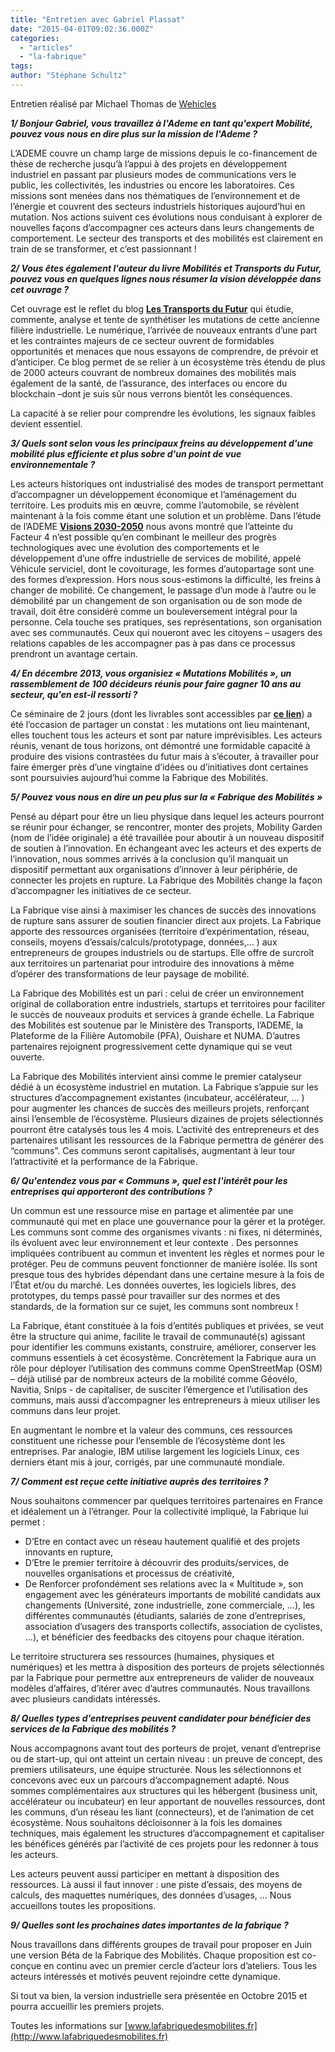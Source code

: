 ```yaml
---
title: "Entretien avec Gabriel Plassat"
date: "2015-04-01T09:02:36.000Z"
categories: 
  - "articles"
  - "la-fabrique"
tags: 
author: "Stéphane Schultz"
---
```


Entretien réalisé par Michael Thomas de [Wehicles](https://wehicles.com/mag)

**_1/ Bonjour Gabriel, vous travaillez à l'Ademe en tant qu'expert Mobilité, pouvez vous nous en dire plus sur la mission de l'Ademe ?_**

L’ADEME couvre un champ large de missions depuis le co-financement de thèse de recherche jusqu’à l’appui à des projets en développement industriel en passant par plusieurs modes de communications vers le public, les collectivités, les industries ou encore les laboratoires. Ces missions sont menées dans nos thématiques de l’environnement et de l’énergie et couvrent des secteurs industriels historiques aujourd’hui en mutation. Nos actions suivent ces évolutions nous conduisant à explorer de nouvelles façons d’accompagner ces acteurs dans leurs changements de comportement. Le secteur des transports et des mobilités est clairement en train de se transformer, et c’est passionnant !

**_2/ Vous êtes également l'auteur du livre Mobilités et Transports du Futur, pouvez vous en quelques lignes nous résumer la vision développée dans cet ouvrage ?_**

Cet ouvrage est le reflet du blog [**Les Transports du Futur**](http://transportsdufutur.typepad.fr) qui étudie, commente, analyse et tente de synthétiser les mutations de cette ancienne filière industrielle. Le numérique, l’arrivée de nouveaux entrants d’une part et les contraintes majeurs de ce secteur ouvrent de formidables opportunités et menaces que nous essayons de comprendre, de prévoir et d’anticiper. Ce blog permet de se relier à un écosystème très étendu de plus de 2000 acteurs couvrant de nombreux domaines des mobilités mais également de la santé, de l’assurance, des interfaces ou encore du blockchain –dont je suis sûr nous verrons bientôt les conséquences.

La capacité à se relier pour comprendre les évolutions, les signaux faibles devient essentiel.

**_3/ Quels sont selon vous les principaux freins au développement d'une mobilité plus efficiente et plus sobre d'un point de vue environnementale ?_**

Les acteurs historiques ont industrialisé des modes de transport permettant d’accompagner un développement économique et l’aménagement du territoire. Les produits mis en œuvre, comme l’automobile, se révèlent maintenant à la fois comme étant une solution et un problème. Dans l’étude de l’ADEME [**Visions 2030-2050**](http://www.ademe.fr/recherche-innovation/construire-visions-prospectives/scenarios-2030-2050-vision-energetique-volontariste) nous avons montré que l’atteinte du Facteur 4 n’est possible qu’en combinant le meilleur des progrès technologiques avec une évolution des comportements et le développement d’une offre industrielle de services de mobilité, appelé Véhicule serviciel, dont le covoiturage, les formes d’autopartage sont une des formes d’expression. Hors nous sous-estimons la difficulté, les freins à changer de mobilité. Ce changement, le passage d’un mode à l’autre ou le démobilité par un changement de son organisation ou de son mode de travail, doit être considéré comme un bouleversement intégral pour la personne. Cela touche ses pratiques, ses représentations, son organisation avec ses communautés. Ceux qui noueront avec les citoyens – usagers des relations capables de les accompagner pas à pas dans ce processus prendront un avantage certain.

**_4/ En décembre 2013, vous organisiez « Mutations Mobilités », un rassemblement de 100 décideurs réunis pour faire gagner 10 ans au secteur, qu'en est-il ressorti ?_**

Ce séminaire de 2 jours (dont les livrables sont accessibles par [**ce lien**](http://www.jt-mobilitesmutations.ademe.fr/)) a été l’occasion de partager un constat : les mutations ont lieu maintenant, elles touchent tous les acteurs et sont par nature imprévisibles. Les acteurs réunis, venant de tous horizons, ont démontré une formidable capacité à produire des visions contrastées du futur mais à s’écouter, à travailler pour faire émerger près d’une vingtaine d’idées ou d’initiatives dont certaines sont poursuivies aujourd’hui comme la Fabrique des Mobilités.

**_5/ Pouvez vous nous en dire un peu plus sur la « Fabrique des Mobilités »_**

Pensé au départ pour être un lieu physique dans lequel les acteurs pourront se réunir pour échanger, se rencontrer, monter des projets, Mobility Garden (nom de l’idée originale) a été travaillée pour aboutir à un nouveau dispositif de soutien à l’innovation. En échangeant avec les acteurs et des experts de l’innovation, nous sommes arrivés à la conclusion qu’il manquait un dispositif permettant aux organisations d’innover à leur périphérie, de connecter les projets en rupture. La Fabrique des Mobilités change la façon d’accompagner les initiatives de ce secteur.

La Fabrique vise ainsi à maximiser les chances de succès des innovations de rupture sans assurer de soutien financier direct aux projets. La Fabrique apporte des ressources organisées (territoire d’expérimentation, réseau, conseils, moyens d’essais/calculs/prototypage, données,… ) aux entrepreneurs de groupes industriels ou de startups. Elle offre de surcroît aux territoires un partenariat pour introduire des innovations à même d’opérer des transformations de leur paysage de mobilité.

La Fabrique des Mobilités est un pari : celui de créer un environnement original de collaboration entre industriels, startups et territoires pour faciliter le succès de nouveaux produits et services à grande échelle. La Fabrique des Mobilités est soutenue par le Ministère des Transports, l’ADEME, la Plateforme de la Filière Automobile (PFA), Ouishare et NUMA. D’autres partenaires rejoignent progressivement cette dynamique qui se veut ouverte.

La Fabrique des Mobilités intervient ainsi comme le premier catalyseur dédié à un écosystème industriel en mutation. La Fabrique s’appuie sur les structures d’accompagnement existantes (incubateur, accélérateur, ... ) pour augmenter les chances de succès des meilleurs projets, renforçant ainsi l’ensemble de l’écosystème. Plusieurs dizaines de projets sélectionnés pourront être catalysés tous les 4 mois. L’activité des entrepreneurs et des partenaires utilisant les ressources de la Fabrique permettra de générer des “communs”. Ces communs seront capitalisés, augmentant à leur tour l’attractivité et la performance de la Fabrique.

_**6/ Qu'entendez vous par « Communs », quel est l'intérêt pour les entreprises qui apporteront des contributions ?**_

Un commun est une ressource mise en partage et alimentée par une communauté qui met en place une gouvernance pour la gérer et la protéger. Les communs sont comme des organismes vivants : ni fixes, ni déterminés, ils évoluent avec leur environnement et leur contexte . Des personnes impliquées contribuent au commun et inventent les règles et normes pour le protéger. Peu de communs peuvent fonctionner de manière isolée. Ils sont presque tous des hybrides dépendant dans une certaine mesure à la fois de l’État et/ou du marché. Les données ouvertes, les logiciels libres, des prototypes, du temps passé pour travailler sur des normes et des standards, de la formation sur ce sujet, les communs sont nombreux !

La Fabrique, étant constituée à la fois d’entités publiques et privées, se veut être la structure qui anime, facilite le travail de communauté(s) agissant pour identifier les communs existants, construire, améliorer, conserver les communs essentiels à cet écosystème. Concrètement la Fabrique aura un rôle pour déployer l’utilisation des communs comme OpenStreetMap (OSM) – déjà utilisé par de nombreux acteurs de la mobilité comme Géovélo, Navitia, Snips - de capitaliser, de susciter l’émergence et l’utilisation des communs, mais aussi d’accompagner les entrepreneurs à mieux utiliser les communs dans leur projet.

En augmentant le nombre et la valeur des communs, ces ressources constituent une richesse pour l’ensemble de l’écosystème dont les entreprises. Par analogie, IBM utilise largement les logiciels Linux, ces derniers étant mis à jour, corrigés, par une communauté mondiale.

_**7/ Comment est reçue cette initiative auprès des territoires ?**_

Nous souhaitons commencer par quelques territoires partenaires en France et idéalement un à l’étranger. Pour la collectivité impliqué, la Fabrique lui permet :

- D’Etre en contact avec un réseau hautement qualifié et des projets innovants en rupture,
- D’Etre le premier territoire à découvrir des produits/services, de nouvelles organisations et processus de créativité,
- De Renforcer profondément ses relations avec la « Multitude », son engagement avec les générateurs importants de mobilité candidats aux changements (Université, zone industrielle, zone commerciale, …), les différentes communautés (étudiants, salariés de zone d’entreprises, association d’usagers des transports collectifs, association de cyclistes, …), et bénéficier des feedbacks des citoyens pour chaque itération.

Le territoire structurera ses ressources (humaines, physiques et numériques) et les mettra à disposition des porteurs de projets sélectionnés par la Fabrique pour permettre aux entrepreneurs de valider de nouveaux modèles d’affaires, d’itérer avec d’autres communautés. Nous travaillons avec plusieurs candidats intéressés.

_**8/ Quelles types d'entreprises peuvent candidater pour bénéficier des services de la Fabrique des mobilités ?**_ 

Nous accompagnons avant tout des porteurs de projet, venant d’entreprise ou de start-up, qui ont atteint un certain niveau : un preuve de concept, des premiers utilisateurs, une équipe structurée. Nous les sélectionnons et concevons avec eux un parcours d’accompagnement adapté. Nous sommes complémentaires aux structures qui les hébergent (business unit, accélérateur ou incubateur) en leur apportant de nouvelles ressources, dont les communs, d’un réseau les liant (connecteurs), et de l’animation de cet écosystème. Nous souhaitons décloisonner à la fois les domaines techniques, mais également les structures d’accompagnement et capitaliser les bénéfices générés par l’activité de ces projets pour les redonner à tous les acteurs.

Les acteurs peuvent aussi participer en mettant à disposition des ressources. Là aussi il faut innover : une piste d’essais, des moyens de calculs, des maquettes numériques, des données d’usages, … Nous accueillons toutes les propositions.

_**9/ Quelles sont les prochaines dates importantes de la fabrique ?**_

Nous travaillons dans différents groupes de travail pour proposer en Juin une version Béta de la Fabrique des Mobilités. Chaque proposition est co-conçue en continu avec un premier cercle d’acteur lors d’ateliers. Tous les acteurs intéressés et motivés peuvent rejoindre cette dynamique.

Si tout va bien, la version industrielle sera présentée en Octobre 2015 et pourra accueillir les premiers projets.

Toutes les informations sur [www.lafabriquedesmobilites.fr](http://www.lafabriquedesmobilites.fr)

